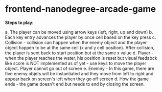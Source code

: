 frontend-nanodegree-arcade-game
===============================

**Steps to play**:

a. The player can be moved using arrow keys (left, right, up and down)
b. Each key entry advances the player by once cell based on the key press
c. Collision - collision can happen when the enemy object and the player object happen to be at the same cell (x and y cell position).
                After collision, the player is sent back to start position but at the same x value
d. Player - when the player reaches the water, his position is reset but visual feedabck like score is NOT implemented as of yet
          - use keys to move the player object. Player cannot go out of screen
e. Enemny - In this game, there are five enemy objets will be instantiated and they move from left to right and appear back on screen's left when they go off screen
d. How the game ends - the game doesn't end but needs to end by closing the screen. 
